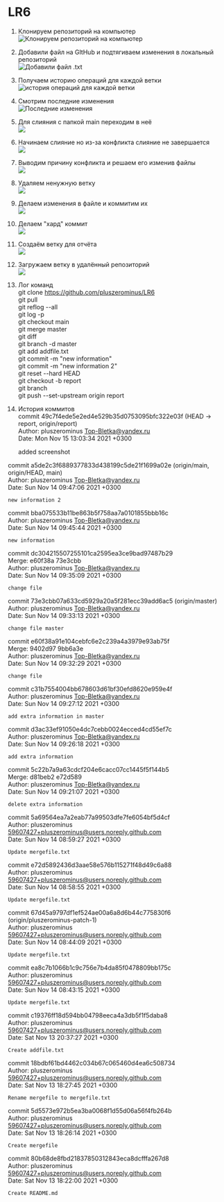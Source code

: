 # LR6
1. Клонируем репозиторий на компьютер  
![Клонируем репозиторий на компьютер](https://github.com/pluszerominus/LR6/blob/report/Screen/1.jpg)
3. Добавили файл на GItHub и подтягиваем изменения в локальный репозиторий  
![Добавили файл .txt](https://github.com/pluszerominus/LR6/blob/report/Screen/2.jpg) 
5. Получаем историю операций для каждой ветки   
![история операций для каждой ветки](https://github.com/pluszerominus/LR6/blob/report/Screen/3.jpg)
7. Смотрим последние изменения  
![Последние изменения](https://github.com/pluszerominus/LR6/blob/report/Screen/4.jpg)
9. Для слияния с папкой main переходим в неё   
![](https://github.com/pluszerominus/LR6/blob/report/Screen/5.1.jpg)
11. Начинаем слияние но из-за конфликта слияние не завершается   
![](https://github.com/pluszerominus/LR6/blob/report/Screen/6.1.jpg)
13. Выводим причину конфликта и решаем его изменив файлы  
![](https://github.com/pluszerominus/LR6/blob/report/Screen/7.jpg)
15. Удаляем ненужную ветку  
![](https://github.com/pluszerominus/LR6/blob/report/Screen/9.jpg)
17. Делаем изменения в файле и коммитим их  
![](https://github.com/pluszerominus/LR6/blob/report/Screen/10.jpg) 
19. Делаем "хард" коммит  
![](https://github.com/pluszerominus/LR6/blob/report/Screen/11.jpg)
21. Создаём ветку для отчёта  
![](https://github.com/pluszerominus/LR6/blob/report/Screen/12.jpg)
23. Загружаем ветку в удалённый репозиторий  
![](https://github.com/pluszerominus/LR6/blob/report/Screen/13.jpg)
24. Лог команд  
git clone https://github.com/pluszerominus/LR6  
git pull  
git reflog --all  
git log -p  
git checkout main  
git merge  master  
git diff  
git branch -d master  
git add addfile.txt  
git commit -m "new information"  
git commit -m "new information 2"  
git reset --hard HEAD  
git checkout -b report  
git branch  
git push --set-upstream origin report  
25. История коммитов  
commit 49c7f4ede5e2ed4e529b35d0753095bfc322e03f (HEAD -> report, origin/report)  
Author: pluszerominus <Top-Bletka@yandex.ru>  
Date:   Mon Nov 15 13:03:34 2021 +0300  
  
    added screenshot  
  
commit a5de2c3f6889377833d438199c5de21f1699a02e (origin/main, origin/HEAD, main)  
Author: pluszerominus <Top-Bletka@yandex.ru>  
Date:   Sun Nov 14 09:47:06 2021 +0300  
  
    new information 2  
  
commit bba075533b11be863b5f758aa7a0101855bbb16c  
Author: pluszerominus <Top-Bletka@yandex.ru>  
Date:   Sun Nov 14 09:45:44 2021 +0300  

    new information  

commit dc304215507255101ca2595ea3ce9bad97487b29  
Merge: e60f38a 73e3cbb  
Author: pluszerominus <Top-Bletka@yandex.ru>  
Date:   Sun Nov 14 09:35:09 2021 +0300  
  
    change file  
  
commit 73e3cbb07a633cd5929a20a5f281ecc39add6ac5 (origin/master)  
Author: pluszerominus <Top-Bletka@yandex.ru>  
Date:   Sun Nov 14 09:33:13 2021 +0300  
  
    change file master  
  
commit e60f38a91e104cebfc6e2c239a4a3979e93ab75f  
Merge: 9402d97 9bb6a3e  
Author: pluszerominus <Top-Bletka@yandex.ru>  
Date:   Sun Nov 14 09:32:29 2021 +0300  
  
    change file  
  
commit c31b7554004bb678603d61bf30efd8620e959e4f  
Author: pluszerominus <Top-Bletka@yandex.ru>  
Date:   Sun Nov 14 09:27:12 2021 +0300  
  
    add extra information in master  
  
commit d3ac33ef91050e4dc7cebb0024ecced4cd55ef7c  
Author: pluszerominus <Top-Bletka@yandex.ru>  
Date:   Sun Nov 14 09:26:18 2021 +0300  
  
    add extra information  
  
commit 5c22b7a9a63cdcf204e6cacc07cc1445f5f144b5  
Merge: d81beb2 e72d589  
Author: pluszerominus <Top-Bletka@yandex.ru>  
Date:   Sun Nov 14 09:21:07 2021 +0300  
  
    delete extra information  
  
commit 5a69564ea7a2eab77a99503dfe7fe6054bf5d4cf  
Author: pluszerominus <59607427+pluszerominus@users.noreply.github.com>  
Date:   Sun Nov 14 08:59:27 2021 +0300  
  
    Update mergefile.txt  
  
commit e72d5892436d3aae58e576b115271f48d49c6a88  
Author: pluszerominus <59607427+pluszerominus@users.noreply.github.com>  
Date:   Sun Nov 14 08:58:55 2021 +0300  
  
    Update mergefile.txt  
  
commit 67d45a9797df1ef524ae00a6a8d6b44c775830f6 (origin/pluszerominus-patch-1)  
Author: pluszerominus <59607427+pluszerominus@users.noreply.github.com>  
Date:   Sun Nov 14 08:44:09 2021 +0300  
  
    Update mergefile.txt  
  
commit ea8c7b1066b1c9c756e7b4da85f0478809bb175c  
Author: pluszerominus <59607427+pluszerominus@users.noreply.github.com>  
Date:   Sun Nov 14 08:43:15 2021 +0300  
  
    Update mergefile.txt  
  
commit c19376ff18d594bb04798eeca4a3db5f1f5daba8  
Author: pluszerominus <59607427+pluszerominus@users.noreply.github.com>  
Date:   Sat Nov 13 20:37:27 2021 +0300  
  
    Create addfile.txt  
  
commit 18bdbf61bd4462c034b67c065460d4ea6c508734  
Author: pluszerominus <59607427+pluszerominus@users.noreply.github.com>  
Date:   Sat Nov 13 18:27:45 2021 +0300  
  
    Rename mergefile to mergefile.txt  
  
commit 5d5573e972b5ea3ba0068f1d55d06a56f4fb264b  
Author: pluszerominus <59607427+pluszerominus@users.noreply.github.com>  
Date:   Sat Nov 13 18:26:14 2021 +0300  
  
    Create mergefile  
  
commit 80b68de8fbd21837850312843eca8dcfffa267d8  
Author: pluszerominus <59607427+pluszerominus@users.noreply.github.com>  
Date:   Sat Nov 13 18:22:00 2021 +0300  
  
    Create README.md  
  
